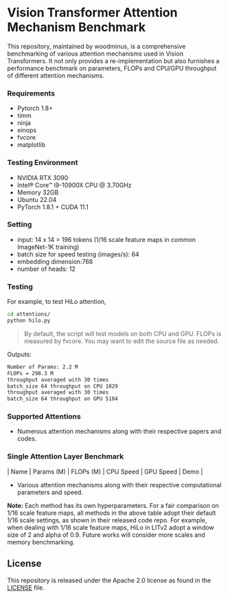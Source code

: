 # Vision Transformer Attention Mechanism Benchmark

This repository, maintained by woodminus, is a comprehensive benchmarking of various attention mechanisms used in Vision Transformers. It not only provides a re-implementation but also furnishes a performance benchmark on parameters, FLOPs and CPU/GPU throughput of different attention mechanisms.

### Requirements

- Pytorch 1.8+
- timm
- ninja
- einops
- fvcore
- matplotlib

### Testing Environment

- NVIDIA RTX 3090
- Intel® Core™ i9-10900X CPU @ 3.70GHz
- Memory 32GB
- Ubuntu 22.04
- PyTorch 1.8.1 + CUDA 11.1

### Setting

- input: 14 x 14 = 196 tokens (1/16 scale feature maps in common ImageNet-1K training)
- batch size for speed testing (images/s): 64
- embedding dimension:768
- number of heads: 12

### Testing

For example, to test HiLo attention,

```bash
cd attentions/
python hilo.py
```

> By default, the script will test models on both CPU and GPU. FLOPs is measured by fvcore. You may want to edit the source file as needed.

Outputs:

```bash
Number of Params: 2.2 M
FLOPs = 298.3 M
throughput averaged with 30 times
batch_size 64 throughput on CPU 1029
throughput averaged with 30 times
batch_size 64 throughput on GPU 5104
```

### Supported Attentions

- Numerous attention mechanisms along with their respective papers and codes.

### Single Attention Layer Benchmark

| Name | Params (M) | FLOPs (M) | CPU Speed | GPU Speed | Demo |

- Various attention mechanisms along with their respective computational parameters and speed.

**Note:** Each method has its own hyperparameters. For a fair comparison on 1/16 scale feature maps, all methods in the above table adopt their default 1/16 scale settings, as shown in their released code repo. For example, when dealing with 1/16 scale feature maps, HiLo in LITv2 adopt a window size of 2 and alpha of 0.9. Future works will consider more scales and memory benchmarking.

## License

This repository is released under the Apache 2.0 license as found in the [LICENSE](./LICENSE) file.